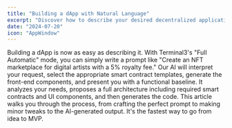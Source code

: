 ```yaml
---
title: "Building a dApp with Natural Language"
excerpt: "Discover how to describe your desired decentralized application and let Terminal3 AI generate the foundational code for you."
date: "2024-07-20"
icon: "AppWindow"
---
```


Building a dApp is now as easy as describing it. With Terminal3's "Full Automatic" mode, you can simply write a prompt like "Create an NFT marketplace for digital artists with a 5% royalty fee." Our AI will interpret your request, select the appropriate smart contract templates, generate the front-end components, and present you with a functional baseline. It analyzes your needs, proposes a full architecture including required smart contracts and UI components, and then generates the code. This article walks you through the process, from crafting the perfect prompt to making minor tweaks to the AI-generated output. It's the fastest way to go from idea to MVP.
